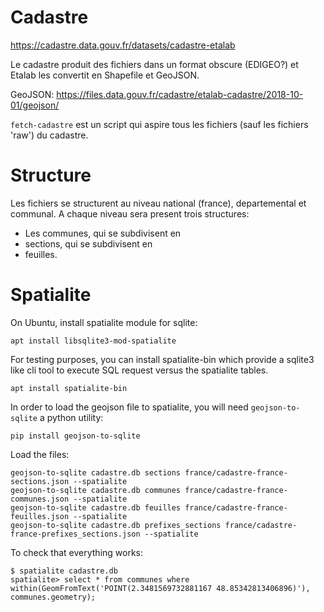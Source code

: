 # Cadastre

https://cadastre.data.gouv.fr/datasets/cadastre-etalab

Le cadastre produit des fichiers dans un format obscure (EDIGEO?) et Etalab les convertit en Shapefile et GeoJSON.

GeoJSON: https://files.data.gouv.fr/cadastre/etalab-cadastre/2018-10-01/geojson/

`fetch-cadastre` est un script qui aspire tous les fichiers (sauf les fichiers 'raw') du cadastre.

# Structure

Les fichiers se structurent au niveau national (france), departemental et communal.
A chaque niveau sera present trois structures:
- Les communes, qui se subdivisent en
- sections, qui se subdivisent en
- feuilles.

# Spatialite

On Ubuntu, install spatialite module for sqlite:
```
apt install libsqlite3-mod-spatialite
```
For testing purposes, you can install spatialite-bin which provide a sqlite3 like cli tool to execute SQL request versus the spatialite tables.
```
apt install spatialite-bin
```
In order to load the geojson file to spatialite, you will need `geojson-to-sqlite` a python utility:
```
pip install geojson-to-sqlite
```
Load the files:
```
geojson-to-sqlite cadastre.db sections france/cadastre-france-sections.json --spatialite
geojson-to-sqlite cadastre.db communes france/cadastre-france-communes.json --spatialite
geojson-to-sqlite cadastre.db feuilles france/cadastre-france-feuilles.json --spatialite
geojson-to-sqlite cadastre.db prefixes_sections france/cadastre-france-prefixes_sections.json --spatialite
```
To check that everything works:
```
$ spatialite cadastre.db
spatialite> select * from communes where within(GeomFromText('POINT(2.3481569732881167 48.85342813406896)'), communes.geometry);
```

